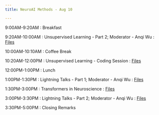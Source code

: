 ```yaml
---
title: NeuroAI Methods - Aug 10

---
```


9:00AM-9:20AM
: Breakfast

9:20AM-10:00AM
: Unsupervised Learning - Part 2; Moderator - Anqi Wu 
  : [Files](#)

10:00AM-10:10AM
: Coffee Break

10:20AM-12:00PM
: Unsupervised Learning - Coding Session
  : [Files](#)

12:00PM-1:00PM
: Lunch

1:00PM-1:30PM
: Lightning Talks - Part 1; Moderator - Anqi Wu 
  : [Files](#)

1:30PM-3:00PM
: Transformers in Neuroscience
  : [Files](#)

3:00PM-3:30PM
: Lightning Talks - Part 2; Moderator - Anqi Wu 
  : [Files](#)

3:30PM-5:00PM
: Closing Remarks






